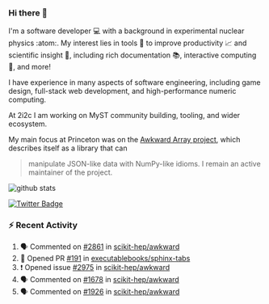 ### Hi there 👋 

I'm a software developer 💻 with a background in experimental nuclear physics :atom:. My interest lies in tools :wrench: to improve productivity :chart_with_upwards_trend: and scientific insight :telescope:, including rich documentation 📚, interactive computing 🧮, and more! 

I have experience in many aspects of software engineering, including game design, full-stack web development, and high-performance numeric computing. 

At 2i2c I am working on MyST community building, tooling, and wider ecosystem. 

My main focus at Princeton was on the [Awkward Array project](awkward-array.org/), which describes itself as a library that can 
> manipulate JSON-like data with NumPy-like idioms. I remain an active maintainer of the project. 

![github stats](https://github-readme-stats.vercel.app/api?username=agoose77&show_icons=true&hide_rank=true&hide_title=true&bg_color=30,e76445,904e95&text_color=efe3ec&icon_color=efe3ec)
<!--
**agoose77/agoose77** is a ✨ _special_ ✨ repository because its `README.md` (this file) appears on your GitHub profile.

Here are some ideas to get you started:

- 🔭 I’m currently working on ...
- 🌱 I’m currently learning ...
- 👯 I’m looking to collaborate on ...
- 🤔 I’m looking for help with ...
- 💬 Ask me about ...
- 📫 How to reach me: ...
- 😄 Pronouns: ...
- ⚡ Fun fact: ...
-->

[![Twitter Badge](https://img.shields.io/twitter/follow/agoose77?style=flat-square&logo=Twitter&logoColor=white&color=cornflowerblue)](https://twitter.com/agoose77)

### :zap: Recent Activity

<!--START_SECTION:activity-->
1. 🗣 Commented on [#2861](https://github.com/scikit-hep/awkward/issues/2861#issuecomment-1903762342) in [scikit-hep/awkward](https://github.com/scikit-hep/awkward)
2. 💪 Opened PR [#191](https://github.com/executablebooks/sphinx-tabs/pull/191) in [executablebooks/sphinx-tabs](https://github.com/executablebooks/sphinx-tabs)
3. ❗ Opened issue [#2975](https://github.com/scikit-hep/awkward/issues/2975) in [scikit-hep/awkward](https://github.com/scikit-hep/awkward)
4. 🗣 Commented on [#1678](https://github.com/scikit-hep/awkward/issues/1678#issuecomment-1902316520) in [scikit-hep/awkward](https://github.com/scikit-hep/awkward)
5. 🗣 Commented on [#1926](https://github.com/scikit-hep/awkward/issues/1926#issuecomment-1902311378) in [scikit-hep/awkward](https://github.com/scikit-hep/awkward)
<!--END_SECTION:activity-->
